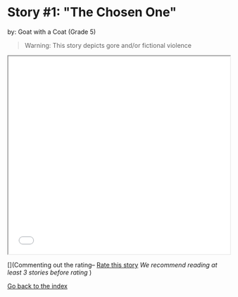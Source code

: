 # Story #1: "The Chosen One"
by: Goat with a Coat (Grade 5)

>Warning: This story depicts gore and/or fictional violence

<iframe src="../stories/01-The Chosen One.html" height="450px" width="100%"> </iframe>

[](Commenting out the rating–  [Rate this story](https://forms.gle/zbTTGuidhwvabMLT9) *We recommend reading at least 3 stories before rating*  )

[Go back to the index](../index.md)

